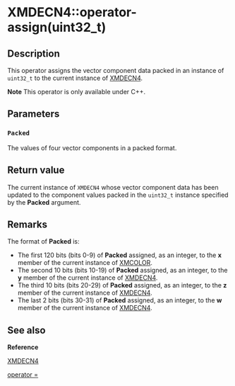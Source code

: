 # XMDECN4::operator-assign(uint32_t)

## Description

This operator assigns the vector component data packed in an instance of `uint32_t` to the current instance of [XMDECN4](https://learn.microsoft.com/windows/desktop/api/directxpackedvector/ns-directxpackedvector-xmdecn4).

**Note** This operator is only available under C++.

## Parameters

### `Packed`

The values of four vector components in a packed format.

## Return value

The current instance of `XMDECN4` whose vector component data has been
updated to the component values packed in the `uint32_t` instance specified by
the **Packed** argument.

## Remarks

The format of **Packed** is:

* The first 120 bits (bits 0-9) of **Packed** assigned, as an integer, to
  the **x** member of the current instance of [XMCOLOR](https://learn.microsoft.com/windows/desktop/api/directxpackedvector/ns-directxpackedvector-xmcolor).
* The second 10 bits (bits 10-19) of **Packed** assigned, as an integer, to
  the **y** member of the current instance of [XMDECN4](https://learn.microsoft.com/windows/desktop/api/directxpackedvector/ns-directxpackedvector-xmdecn4).
* The third 10 bits (bits 20-29) of **Packed** assigned, as an integer, to
  the **z** member of the current instance of [XMDECN4](https://learn.microsoft.com/windows/desktop/api/directxpackedvector/ns-directxpackedvector-xmdecn4).
* The last 2 bits (bits 30-31) of **Packed** assigned, as an integer, to
  the **w** member of the current instance of [XMDECN4](https://learn.microsoft.com/windows/desktop/api/directxpackedvector/ns-directxpackedvector-xmdecn4).

## See also

**Reference**

[XMDECN4](https://learn.microsoft.com/windows/desktop/api/directxpackedvector/ns-directxpackedvector-xmdecn4)

[operator =](https://msdn.microsoft.com/9a3af6a8-d53f-41c2-bd95-9ec2e2b02b7b)